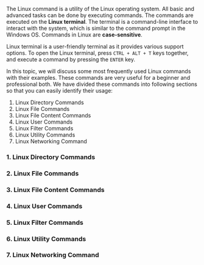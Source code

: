 The Linux command is a utility of the Linux operating system. All basic and advanced tasks can be done by executing commands. The commands are executed on the **Linux terminal**. The terminal is a command-line interface to interact with the system, which is similar to the command prompt in the Windows OS. Commands in Linux are **case-sensitive**.

Linux terminal is a user-friendly terminal as it provides various support options. To open the Linux terminal, press `CTRL + ALT + T` keys together, and execute a command by pressing the `ENTER` key.

In this topic, we will discuss some most frequently used Linux commands with their examples. These commands are very useful for a beginner and professional both. We have divided these commands into following sections so that you can easily identify their usage:

1. Linux Directory Commands
2. Linux File Commands
3. Linux File Content Commands
4. Linux User Commands
5. Linux Filter Commands
6. Linux Utility Commands
7. Linux Networking Command

### 1. Linux Directory Commands
### 2. Linux File Commands
### 3. Linux File Content Commands
### 4. Linux User Commands
### 5. Linux Filter Commands
### 6. Linux Utility Commands
### 7. Linux Networking Command
